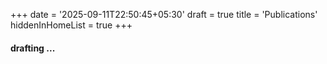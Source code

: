 +++
date = '2025-09-11T22:50:45+05:30'
draft = true
title = 'Publications'
hiddenInHomeList = true
+++


#### drafting ...

